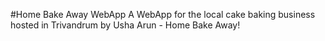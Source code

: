 #Home Bake Away WebApp
A WebApp for the local cake baking business hosted in Trivandrum by Usha Arun - Home Bake Away!
